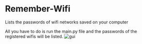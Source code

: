 # Remember-Wifi
Lists the passwords of wifi networks saved on your computer

All you have to do is run the main.py file and the passwords of the registered wifis will be listed.
![gui](https://github.com/emre44orhan/Remember-Wifi/blob/main/a1.png)
